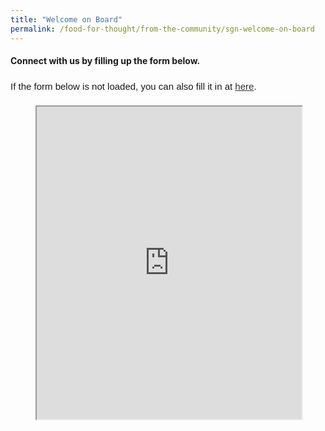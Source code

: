 ```yaml
---
title: "Welcome on Board"
permalink: /food-for-thought/from-the-community/sgn-welcome-on-board
---
```


#### Connect with us by filling up the form below.

<div style="font-family:Sans-Serif;font-size:15px;color:#000;opacity:0.9;padding-top:5px;padding-bottom:8px">If the form below is not loaded, you can also fill it in at <a href="https://form.gov.sg/5e54d7c7f64a660011675e5a">here</a>.</div>

<figure class="video_container">
<!-- Change the width and height values to suit you best -->
<iframe id="iframe" src="https://form.gov.sg/5e54d7c7f64a660011675e5a" style="width:100%;height:500px"></iframe>
</figure>
